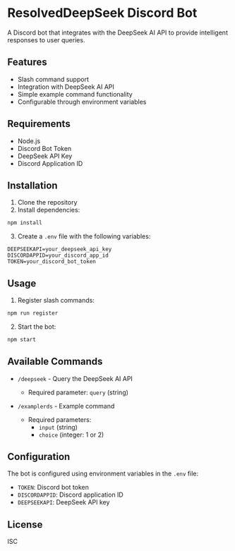 # ResolvedDeepSeek Discord Bot

A Discord bot that integrates with the DeepSeek AI API to provide intelligent responses to user queries.

## Features

- Slash command support
- Integration with DeepSeek AI API
- Simple example command functionality
- Configurable through environment variables

## Requirements

- Node.js
- Discord Bot Token
- DeepSeek API Key
- Discord Application ID

## Installation

1. Clone the repository
2. Install dependencies:
```bash
npm install
```
3. Create a `.env` file with the following variables:
```
DEEPSEEKAPI=your_deepseek_api_key
DISCORDAPPID=your_discord_app_id
TOKEN=your_discord_bot_token
```

## Usage

1. Register slash commands:
```bash
npm run register
```

2. Start the bot:
```bash
npm start
```

## Available Commands

- `/deepseek` - Query the DeepSeek AI API
    - Required parameter: `query` (string)

- `/examplerds` - Example command
    - Required parameters: 
        - `input` (string)
        - `choice` (integer: 1 or 2)

## Configuration

The bot is configured using environment variables in the `.env` file:
- `TOKEN`: Discord bot token
- `DISCORDAPPID`: Discord application ID
- `DEEPSEEKAPI`: DeepSeek API key

## License

ISC